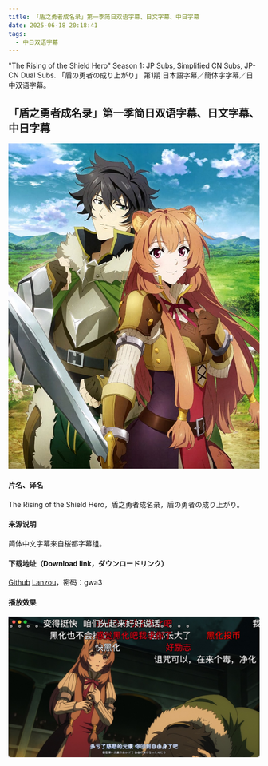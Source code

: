 ```yaml
---
title: 「盾之勇者成名录」第一季简日双语字幕、日文字幕、中日字幕
date: 2025-06-18 20:18:41
tags:
  - 中日双语字幕
---
```


"The Rising of the Shield Hero" Season 1: JP Subs, Simplified CN Subs, JP-CN Dual Subs​.
「盾の勇者の成り上がり」 第1期 日本語字幕／簡体字字幕／日中双语字幕​。

<!-- more -->

## 「盾之勇者成名录」第一季简日双语字幕、日文字幕、中日字幕

![](https://raw.githubusercontent.com/lwtdzh/imghost/master/img/20250618202141352.jpg)


#### 片名、译名
The Rising of the Shield Hero，盾之勇者成名录，盾の勇者の成り上がり。

#### 来源说明
简体中文字幕来自桜都字幕组。

#### 下载地址（Download link，ダウンロードリンク）
[Github](https://github.com/lwtdzh/imghost/blob/master/subs/%E7%9B%BE%E4%B9%8B%E5%8B%87%E8%80%85%E6%88%90%E5%90%8D%E5%BD%95%E7%AC%AC%E4%B8%80%E5%AD%A3.zip)
[Lanzou](https://wwqq.lanzoub.com/iF90I2z2kyrg)，密码：gwa3

#### 播放效果
![](https://raw.githubusercontent.com/lwtdzh/imghost/master/img/20250618202748094.jpg)
